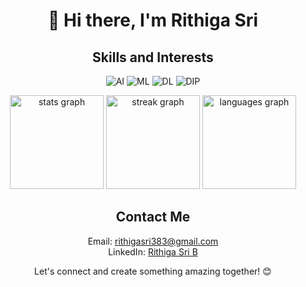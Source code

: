 <!-- Header Section -->
<h1 align="center">👋 Hi there, I'm Rithiga Sri </h1>

<!-- Skills and Interests Section -->
<h2 align="center">Skills and Interests</h2>
<p align="center">
  <img src="https://img.shields.io/badge/-Artificial%20Intelligence-blue" alt="AI">
  <img src="https://img.shields.io/badge/-Machine%20Learning-green" alt="ML">
  <img src="https://img.shields.io/badge/-Deep%20Learning-orange" alt="DL">
  <img src="https://img.shields.io/badge/-Digital%20Image%20Processing-red" alt="DIP">
</p>

<!-- GitHub Stats Section -->
<div align="center">
<img src="https://github-readme-stats.vercel.app/api?username=Rithigasri&hide_title=false&hide_rank=true&show_icons=true&include_all_commits=true&count_private=true&disable_animations=false&theme=merko&locale=en&hide_border=true" height="150" alt="stats graph" />
<img src="https://streak-stats.demolab.com?user=Rithigasri&locale=en&mode=daily&theme=merko&hide_border=false&border_radius=5" height="150" alt="streak graph" />
<img src="https://github-readme-stats.vercel.app/api/top-langs?username=Rithigasri&locale=en&hide_title=false&layout=compact&card_width=320&langs_count=5&theme=merko&hide_border=false" height="150" alt="languages graph" />


</div>


<!-- Contact Information Section -->
<h2 align="center">Contact Me </h2>
<p align="center">
  Email: <a href="mailto:rithigasri383@gmail.com">rithigasri383@gmail.com</a><br>
  LinkedIn: <a href="www.linkedin.com/in/rithigasrib">Rithiga Sri B</a>
</p>

<!-- Footer Section -->
<p align="center">
  Let's connect and create something amazing together! 😊
</p>
